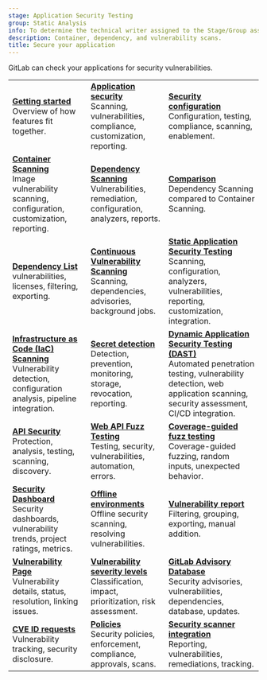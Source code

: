```yaml
---
stage: Application Security Testing
group: Static Analysis
info: To determine the technical writer assigned to the Stage/Group associated with this page, see https://handbook.gitlab.com/handbook/product/ux/technical-writing/#assignments
description: Container, dependency, and vulnerability scans.
title: Secure your application
---
```


GitLab can check your applications for security vulnerabilities.

| | | |
|--|--|--|
| [**Getting started**](get-started-security.md)<br>Overview of how features fit together. | [**Application security**](_index.md)<br>Scanning, vulnerabilities, compliance, customization, reporting. | [**Security configuration**](configuration/_index.md)<br>Configuration, testing, compliance, scanning, enablement. |
| [**Container Scanning**](container_scanning/_index.md)<br>Image vulnerability scanning, configuration, customization, reporting. | [**Dependency Scanning**](dependency_scanning/_index.md)<br>Vulnerabilities, remediation, configuration, analyzers, reports. | [**Comparison**](comparison_dependency_and_container_scanning.md)<br>Dependency Scanning compared to Container Scanning. |
| [**Dependency List**](dependency_list/_index.md)<br>vulnerabilities, licenses, filtering, exporting. | [**Continuous Vulnerability Scanning**](continuous_vulnerability_scanning/_index.md)<br>Scanning, dependencies, advisories, background jobs. | [**Static Application Security Testing**](sast/_index.md)<br>Scanning, configuration, analyzers, vulnerabilities, reporting, customization, integration. |
| [**Infrastructure as Code (IaC) Scanning**](iac_scanning/_index.md)<br>Vulnerability detection, configuration analysis, pipeline integration. | [**Secret detection**](secret_detection/_index.md)<br>Detection, prevention, monitoring, storage, revocation, reporting. | [**Dynamic Application Security Testing (DAST)**](dast/_index.md)<br>Automated penetration testing, vulnerability detection, web application scanning, security assessment, CI/CD integration. |
| [**API Security**](api_security/_index.md)<br>Protection, analysis, testing, scanning, discovery. | [**Web API Fuzz Testing**](api_fuzzing/_index.md)<br>Testing, security, vulnerabilities, automation, errors. | [**Coverage-guided fuzz testing**](coverage_fuzzing/_index.md)<br>Coverage-guided fuzzing, random inputs, unexpected behavior. |
| [**Security Dashboard**](security_dashboard/_index.md)<br>Security dashboards, vulnerability trends, project ratings, metrics. | [**Offline environments**](offline_deployments/_index.md)<br>Offline security scanning, resolving vulnerabilities. | [**Vulnerability report**](vulnerability_report/_index.md)<br>Filtering, grouping, exporting, manual addition. |
| [**Vulnerability Page**](vulnerabilities/_index.md)<br>Vulnerability details, status, resolution, linking issues. | [**Vulnerability severity levels**](vulnerabilities/severities.md)<br>Classification, impact, prioritization, risk assessment. | [**GitLab Advisory Database**](gitlab_advisory_database/_index.md)<br>Security advisories, vulnerabilities, dependencies, database, updates. |
| [**CVE ID requests**](cve_id_request.md)<br>Vulnerability tracking, security disclosure. | [**Policies**](policies/_index.md)<br>Security policies, enforcement, compliance, approvals, scans. | [**Security scanner integration**](../../development/integrations/secure.md)<br>Reporting, vulnerabilities, remediations, tracking. |
